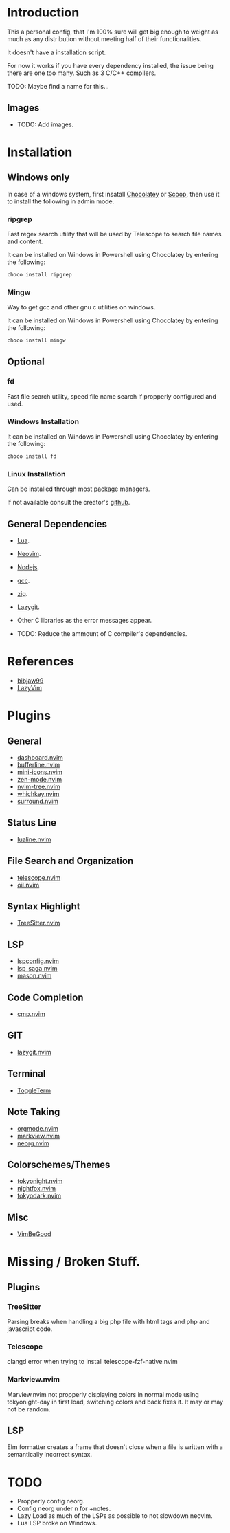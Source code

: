 # Introduction

This a personal config, that I'm 100% sure will get big enough to weight as much as any distribution without meeting half of their functionalities.

It doesn't have a installation script.

For now it works if you have every dependency installed, the issue being there are one too many. Such as 3 C/C++ compilers.

TODO: Maybe find a name for this...

## Images

+ TODO: Add images.


# Installation

## Windows only

In case of a windows system, first insatall [Chocolatey](https://chocolatey.org/install) or [Scoop](https://scoop.sh/), then use it to install the following in admin mode.

### ripgrep

Fast regex search utility that will be used by Telescope to search file names and content.

It can be installed on Windows in Powershell using Chocolatey by entering the following:

```Powershell
choco install ripgrep
```

### Mingw

Way to get gcc and other gnu c utilities on windows.

It can be installed on Windows in Powershell using Chocolatey by entering the following:

```Powershell
choco install mingw
```

## Optional

### fd

Fast file search utility, speed file name search if propperly configured and used.

### Windows Installation

It can be installed on Windows in Powershell using Chocolatey by entering the following:

```Powershell
choco install fd
```

### Linux Installation

Can be installed through most package managers.

If not available consult the creator's [github](https://github.com/sharkdp/fd).

## General Dependencies

+ [Lua](https://www.lua.org/download.html).
+ [Neovim](https://github.com/neovim/neovim/blob/master/INSTALL.md).
+ [Nodejs](https://nodejs.org/en).
+ [gcc](https://gcc.gnu.org/install/).
+ [zig](https://ziglang.org/).
+ [Lazygit](https://github.com/jesseduffield/lazygit).
+ Other C libraries as the error messages appear.

+ TODO: Reduce the ammount of C compiler's dependencies.

# References

+ [bibjaw99](https://github.com/bibjaw99/workstation/tree/master/.config/nvim)
+ [LazyVim](https://github.com/LazyVim/LazyVim/tree/main)


# Plugins

## General

+ [dashboard.nvim](https://github.com/nvimdev/dashboard-nvim)
+ [bufferline.nvim](https://github.com/LazyVim/LazyVim/blob/main/lua/lazyvim/plugins/ui.lua)
+ [mini-icons.nvim](https://github.com/echasnovski/mini.icons)
+ [zen-mode.nvim](https://github.com/folke/zen-mode.nvim)
+ [nvim-tree.nvim](https://github.com/nvim-tree/nvim-tree.lua)
+ [whichkey.nvim](https://github.com/folke/which-key.nvim)
+ [surround.nvim](https://github.com/kylechui/nvim-surround)

## Status Line

+ [lualine.nvim](https://github.com/nvim-lualine/lualine.nvim)

## File Search and Organization

+ [telescope.nvim](https://github.com/nvim-telescope/telescope.nvim)
+ [oil.nvim](https://github.com/stevearc/oil.nvim)

##  Syntax Highlight

+ [TreeSitter.nvim](https://github.com/nvim-treesitter/nvim-treesitter)

## LSP

+ [lspconfig.nvim](https://github.com/neovim/nvim-lspconfig)
+ [lsp_saga.nvim](https://github.com/nvimdev/lspsaga.nvim)
+ [mason.nvim](https://github.com/williamboman/mason.nvim)

## Code Completion

+ [cmp.nvim](https://github.com/hrsh7th/nvim-cmp)

## GIT

+ [lazygit.nvim](https://github.com/kdheepak/lazygit.nvim)

## Terminal

+ [ToggleTerm](https://github.com/akinsho/toggleterm.nvim)

## Note Taking

+ [orgmode.nvim](https://github.com/nvim-orgmode/orgmode)
+ [markview.nvim](https://github.com/OXY2DEV/markview.nvim)
+ [neorg.nvim](https://github.com/nvim-neorg/neorg)

## Colorschemes/Themes

+ [tokyonight.nvim](https://github.com/folke/tokyonight.nvim)
+ [nightfox.nvim](https://github.com/EdenEast/nightfox.nvim)
+ [tokyodark.nvim](https://github.com/tiagovla/tokyodark.nvim)

## Misc

+ [VimBeGood](https://github.com/ThePrimeagen/vim-be-good)


# Missing / Broken Stuff.

## Plugins 

### TreeSitter

Parsing breaks when handling a big php file with html tags and php and javascript code.

### Telescope

clangd error when trying to install telescope-fzf-native.nvim

### Markview.nvim

Marview.nvim not propperly displaying colors in normal mode using tokyonight-day in first load, switching colors and back fixes it. It may or may not be random.

## LSP

Elm formatter creates a frame that doesn't close when a file is written with a semantically incorrect syntax.

# TODO
- Propperly config neorg.
- Config neorg under n for +notes.
- Lazy Load as much of the LSPs as possible to not slowdown neovim.
- Lua LSP broke on Windows.
